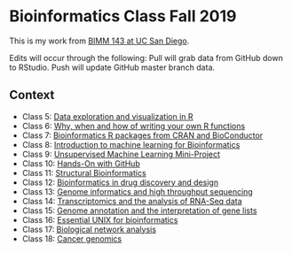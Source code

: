 # Bioinformatics Class Fall 2019

This is my work from [BIMM 143 at UC San Diego](https://bioboot.github.io/bimm143_F19/).

Edits will occur through the following:
Pull will grab data from GitHub down to RStudio. 
Push will update GitHub master branch data.

## Context
- Class 5: [Data exploration and visualization in R](https://github.com/TaipeiBoi/BIMM143/blob/master/191015%20Lecture%205/Class05.R)
- Class 6: [Why, when and how of writing your own R functions]()
- Class 7: [Bioinformatics R packages from CRAN and BioConductor]()
- Class 8: [Introduction to machine learning for Bioinformatics]()
- Class 9: [Unsupervised Machine Learning Mini-Project]()
- Class 10: [Hands-On with GitHub]()
- Class 11: [Structural Bioinformatics]()
- Class 12: [Bioinformatics in drug discovery and design]()
- Class 13: [Genome informatics and high throughput sequencing]()
- Class 14: [Transcriptomics and the analysis of RNA-Seq data]()
- Class 15: [Genome annotation and the interpretation of gene lists]()
- Class 16: [Essential UNIX for bioinformatics]()
- Class 17: [Biological network analysis]()
- Class 18: [Cancer genomics]()
